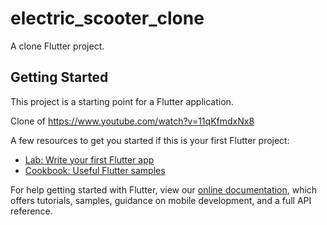 # electric_scooter_clone

A clone Flutter project.

## Getting Started

This project is a starting point for a Flutter application.

Clone of https://www.youtube.com/watch?v=11qKfmdxNx8

A few resources to get you started if this is your first Flutter project:

- [Lab: Write your first Flutter app](https://flutter.dev/docs/get-started/codelab)
- [Cookbook: Useful Flutter samples](https://flutter.dev/docs/cookbook)

For help getting started with Flutter, view our
[online documentation](https://flutter.dev/docs), which offers tutorials,
samples, guidance on mobile development, and a full API reference.
